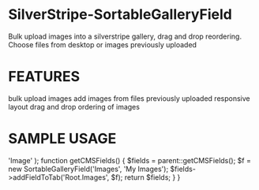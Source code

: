 SilverStripe-SortableGalleryField
=================================

Bulk upload images into a silverstripe gallery, drag and drop reordering. Choose files from desktop or images previously uploaded


FEATURES
========

bulk upload images
add images from files previously uploaded
responsive layout
drag and drop ordering of images


SAMPLE USAGE
============



<?php
class GalleryPage extends Page {
	
	static $has_many = array(  	 	
		'Images' => 'Image'  
	);
	
	function getCMSFields() {
		$fields = parent::getCMSFields();
		
		$f = new SortableGalleryField('Images', 'My Images'); 
		$fields->addFieldToTab('Root.Images', $f);
		
		return $fields;
	}
}
